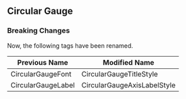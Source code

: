## Circular Gauge

### Breaking Changes

Now, the following tags have been renamed.

|   Previous Name      |   Modified Name                |
|----------------------| -------------------------------|
|   CircularGaugeFont  |   CircularGaugeTitleStyle      |
|   CircularGaugeLabel |   CircularGaugeAxisLabelStyle  |
